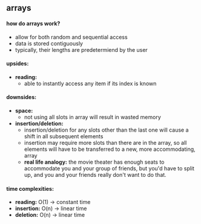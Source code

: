 ## arrays

#### how do arrays work?
  * allow for both random and sequential access
  * data is stored contiguously
  * typically, their lengths are predetermiend by the user

#### upsides:
  * __reading:__
    * able to instantly access any item if its index is known

#### downsides:
  * __space:__
    * not using all slots in array will result in wasted memory
  * __insertion/deletion:__
    * insertion/deletion for any slots other than the last one will cause a shift in all subsequent elements
    * insertion may require more slots than there are in the array, so all elements will have to be transferred
      to a new, more accommodating, array
    * __real life analogy:__ the movie theater has enough seats to accommodate you and your group of friends,
      but you'd have to split up, and you and your friends really don't want to do that.

#### time complexities:
  * __reading:__ O(1) -> constant time
  * __insertion:__ O(n) -> linear time
  * __deletion:__ O(n) -> linear time
